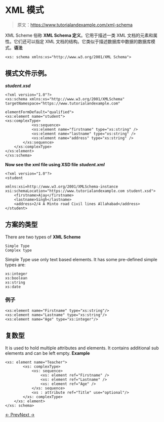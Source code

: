 # XML 模式

> 原文：<https://www.tutorialandexample.com/xml-schema>

XML Scheme 俗称 **XML Schema 定义**。它用于描述一类 XML 文档的元素和属性。它们还可以指定 XML 文档的结构。它类似于描述数据库中数据的数据库模式。**语法**

```
<xs: schema xmlns:xs="http://www.w3.org/2001/XML Schema">
```

## 模式文件示例。

***student.xsd***

```
<?xml version="1.0"?>  
<xs:schema xmlns:xs="http://www.w3.org/2001/XMLSchema"  
targetNamespace="https://www.tutorialandexample.com"  

elementFormDefault="qualified">  
<xs:element name="student">  
<xs:complexType>  
            <xs:sequence>  
            <xs:element name="firstname" type="xs:string" />  
            <xs:element name="lastname" type="xs:string" />  
            <xs:element name="address" type="xs:string" />          
        </xs:sequence>  
    </xs:complexType>  
</xs:element>  
</xs:schema>
```

**Now see the xml file using XSD file** ***student.xml***

```
<?xml version="1.0"?>  
<student   

xmlns:xsi=http://www.w3.org/2001/XMLSchema-instance  
xsi:schemaLocation="https://www.tutorialandexample.com student.xsd">   
    <firstname>Ajay</firstname>  
    <lastname>Singh</lastname>  
    <address>2/4 A Minto road Civil lines Allahabad</address>  
</student>
```

## 方案的类型

There are two types of **XML Scheme**

```
Simple Type
Complex type
```

Simple Type use only text based elements. It has some pre-defined simple types are:

```
xs:integer
xs:boolean
xs:string
xs:date
```

### 例子

```
<xs:element name="Firstname" type="xs:string"/>  
<xs:element name="Lastname" type="xs:string"/>  
<xs:element name="Age" type="xs:integer"/>
```

## 复数型

It is used to hold multiple attributes and elements. It contains additional sub elements and can be left empty. **Example**

```
<xs: element name="Teacher">  
        <xs: complexType>  
            <xs: sequence>  
                <xs: element ref="Firstname" />  
                <xs: element ref="Lastname" />  
                <xs: element ref="Age" />  
            </xs: sequence>  
            <xs : attribute ref="Title" use="optional"/>  
        </xs: complexType>  
    </xs: element>  
</xs: schema>
```

[← Prev](https://www.tutorialandexample.com/xml-css)[Next →](https://www.tutorialandexample.com/xml-dom)